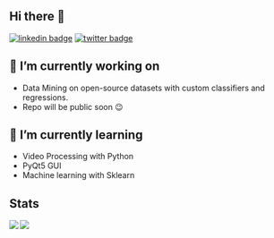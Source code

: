 
## Hi there 👋
[![linkedin badge](https://img.shields.io/badge/Atul_Patare-30302f?style=flat&logo=linkedin)](https://www.linkedin.com/in/atul-patare-a768a3165/)
[![twitter badge](https://img.shields.io/badge/@atul_patare-30302f?style=flat&color=blue&logo=twitter)](https://twitter.com/atul_patare)

## 🔭 I’m currently working on 
  * Data Mining on open-source datasets with custom classifiers and regressions.
  * Repo will be public soon 😉

## 🌱 I’m currently learning
  * Video Processing with Python
  * PyQt5 GUI
  * Machine learning with Sklearn

## Stats

<a href="https://github.com/AP-Atul/AP-Atul">
  <img align="left" src="https://github-readme-stats.vercel.app/api/top-langs/?username=ap-atul" />
</a>
<a href="https://github.com/AP-Atul/AP-Atul">
  <img align="left" src="https://github-readme-stats.vercel.app/api?username=ap-atul&count_private=true" />
</a>
